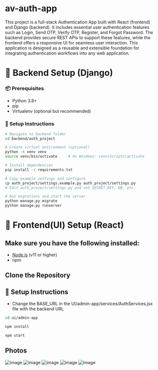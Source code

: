 # av-auth-app

This project is a full-stack Authentication App built with React (frontend) and Django (backend). It includes essential user authentication features such as Login, Send OTP, Verify OTP, Register, and Forgot Password. The backend provides secure REST APIs to support these features, while the frontend offers a responsive UI for seamless user interaction. This application is designed as a reusable and extensible foundation for integrating authentication workflows into any web application.

# 🔧 Backend Setup (Django)

### 📦 Prerequisites
- Python 3.8+
- pip
- Virtualenv (optional but recommended)

### 🚀 Setup Instructions

```bash
# Navigate to backend folder
cd backend/auth_project

# Create virtual environment (optional)
python -m venv venv
source venv/bin/activate     # On Windows: venv\Scripts\activate

# Install dependencies
pip install -r requirements.txt

# Copy example settings and configure
cp auth_project/settings.example.py auth_project/settings.py
# Edit auth_project/settings.py and set SECRET_KEY, DB, etc.

# Run migrations and start the server
python manage.py migrate
python manage.py runserver
```
# 🔧 Frontend(UI) Setup (React)

## Make sure you have the following installed:

- [Node.js](https://nodejs.org/) (v11 or higher)
- npm

## Clone the Repository

## 🚀 Setup Instructions

- Change the BASE_URL in the UI/admin-app/services/AuthServices.jsx file with the backend URL

```bash
cd ui/admin-app

npm install

npm start
```

## Photos

![image](https://github.com/user-attachments/assets/e65f813f-6a05-42a5-b6dd-9c0c03b20ece)
![image](https://github.com/user-attachments/assets/2705d530-adfc-4c9a-9845-07c471d45928)
![image](https://github.com/user-attachments/assets/8a2f7f5a-5196-44ee-9627-1afff6b7d555)
![image](https://github.com/user-attachments/assets/21057c11-4e07-4882-932f-41d74a6a6c09)
![image](https://github.com/user-attachments/assets/f9e3467a-e236-42f6-9e69-b631c1806332)

